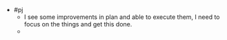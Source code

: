 - #pj
	- I  see some improvements in plan and able to execute them, I need to focus on the things and get this done.
	-
